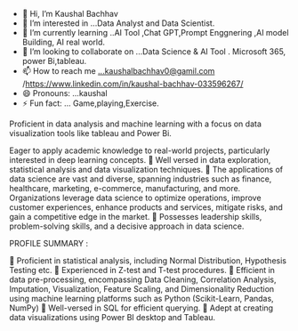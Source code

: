 - 👋 Hi, I’m Kaushal Bachhav 
- 👀 I’m interested in ...Data Analyst and Data Scientist.
- 🌱 I’m currently learning ..AI Tool ,Chat GPT,Prompt Enggnering ,AI model Building, AI real world.
- 💞️ I’m looking to collaborate on ...Data Science & AI Tool . Microsoft 365, power Bi,tableau.
- 📫 How to reach me ...kaushalbachhav0@gamil.com /https://www.linkedin.com/in/kaushal-bachhav-033596267/
- 😄 Pronouns: ...kaushal 
- ⚡ Fun fact: ... Game,playing,Exercise.

<!---
bachhavkaushal/bachhavkaushal is a ✨ special ✨ repository because its `README.md` (this file) appears on your GitHub profile.
You can click the Preview link to take a look at your changes.
--->   Proficient in data analysis and machine learning with a focus on data visualization tools like tableau and Power Bi.  
Eager to apply academic knowledge to real-world projects, particularly interested in deep learning concepts.
	Well versed in data exploration, statistical analysis and data visualization techniques. 
	The applications of data science are vast and diverse, spanning industries such as finance, healthcare, marketing, e-commerce, manufacturing, and more.
Organizations leverage data science to optimize operations, improve customer experiences, enhance products and services, mitigate risks, and gain a competitive edge in the market.
	Possesses leadership skills, problem-solving skills, and a decisive approach in data science. 

PROFILE SUMMARY :

	Proficient in statistical analysis, including Normal Distribution, Hypothesis Testing etc. 
	Experienced in Z-test and T-test procedures. 
	Efficient in data pre-processing, encompassing Data Cleaning, Correlation Analysis, Imputation, Visualization, Feature 
Scaling, and Dimensionality Reduction using machine learning platforms such as Python (Scikit-Learn, Pandas, NumPy)
	Well-versed in SQL for efficient querying. 
	Adept at creating data visualizations using Power BI desktop and Tableau. 

